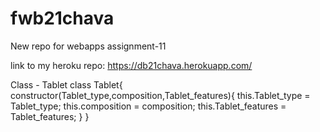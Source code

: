 # fwb21chava

New repo for webapps assignment-11

link to my heroku repo: <https://db21chava.herokuapp.com/>

Class - Tablet class Tablet{ constructor(Tablet_type,composition,Tablet_features){
    this.Tablet_type = Tablet_type;
    this.composition = composition;
    this.Tablet_features = Tablet_features;
}
}
